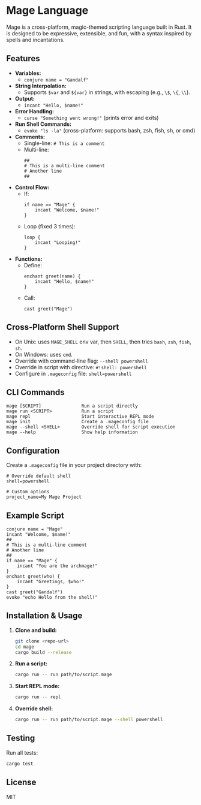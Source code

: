 # Mage Language

Mage is a cross-platform, magic-themed scripting language built in Rust. It is designed to be expressive, extensible, and fun, with a syntax inspired by spells and incantations.

## Features

- **Variables:**
  - `conjure name = "Gandalf"`
- **String Interpolation:**
  - Supports `$var` and `${var}` in strings, with escaping (e.g., `\$`, `\{`, `\\`).
- **Output:**
  - `incant "Hello, $name!"`
- **Error Handling:**
  - `curse "Something went wrong!"` (prints error and exits)
- **Run Shell Commands:**
  - `evoke "ls -la"` (cross-platform: supports bash, zsh, fish, sh, or cmd)
- **Comments:**
  - Single-line: `# This is a comment`
  - Multi-line: 
    ```
    ##
    # This is a multi-line comment
    # Another line
    ##
    ```
- **Control Flow:**
  - If: 
    ```
    if name == "Mage" {
        incant "Welcome, $name!"
    }
    ```
  - Loop (fixed 3 times):
    ```
    loop {
        incant "Looping!"
    }
    ```
- **Functions:**
  - Define: 
    ```
    enchant greet(name) {
        incant "Hello, $name!"
    }
    ```
  - Call: 
    ```
    cast greet("Mage")
    ```

## Cross-Platform Shell Support
- On Unix: uses `MAGE_SHELL` env var, then `SHELL`, then tries `bash`, `zsh`, `fish`, `sh`.
- On Windows: uses `cmd`.
- Override with command-line flag: `--shell powershell`
- Override in script with directive: `#!shell: powershell`
- Configure in `.mageconfig` file: `shell=powershell`

## CLI Commands

```
mage [SCRIPT]               Run a script directly
mage run <SCRIPT>           Run a script
mage repl                   Start interactive REPL mode
mage init                   Create a .mageconfig file
mage --shell <SHELL>        Override shell for script execution
mage --help                 Show help information
```

## Configuration
Create a `.mageconfig` file in your project directory with:
```
# Override default shell
shell=powershell

# Custom options
project_name=My Mage Project
```

## Example Script
```mage
conjure name = "Mage"
incant "Welcome, $name!"
##
# This is a multi-line comment
# Another line
##
if name == "Mage" {
    incant "You are the archmage!"
}
enchant greet(who) {
    incant "Greetings, $who!"
}
cast greet("Gandalf")
evoke "echo Hello from the shell!"
```

## Installation & Usage
1. **Clone and build:**
    ```sh
    git clone <repo-url>
    cd mage
    cargo build --release
    ```
2. **Run a script:**
    ```sh
    cargo run -- run path/to/script.mage
    ```
3. **Start REPL mode:**
    ```sh
    cargo run -- repl
    ```
4. **Override shell:**
    ```sh
    cargo run -- run path/to/script.mage --shell powershell
    ```

## Testing
Run all tests:
```sh
cargo test
```

## License
MIT 